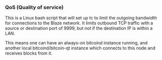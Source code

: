 ### QoS (Quality of service) ###

This is a Linux bash script that will set up tc to limit the outgoing bandwidth for connections to the Blaze network. It limits outbound TCP traffic with a source or destination port of 9999, but not if the destination IP is within a LAN.

This means one can have an always-on bitcoind instance running, and another local bitcoind/bitcoin-qt instance which connects to this node and receives blocks from it.
